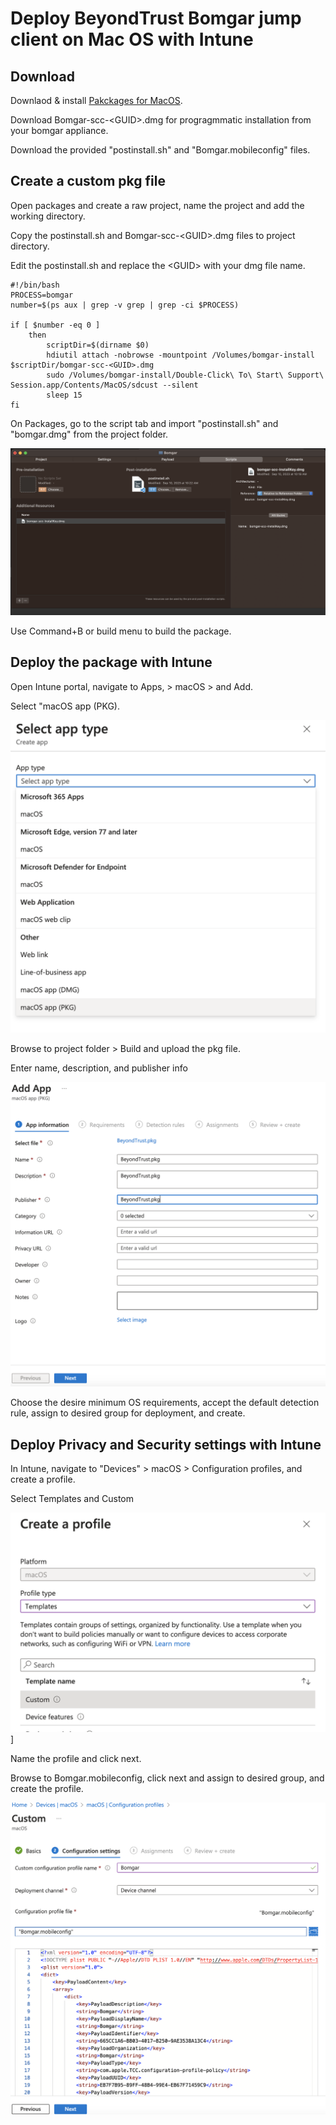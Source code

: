 # Deploy BeyondTrust Bomgar jump client on Mac OS with Intune

## Download
Downlaod & install [Pakckages for MacOS](http://s.sudre.free.fr/Software/Packages/about.html).

Download Bomgar-scc-\<GUID\>.dmg for progragmmatic installation from your bomgar appliance.

Download the provided "postinstall.sh" and "Bomgar.mobileconfig" files.

## Create a custom pkg file
Open packages and create a raw project, name the project and add the working directory.

Copy the postinstall.sh and Bomgar-scc-\<GUID\>.dmg files to project directory.

Edit the postinstall.sh and replace the \<GUID\> with your dmg file name.
```
#!/bin/bash
PROCESS=bomgar
number=$(ps aux | grep -v grep | grep -ci $PROCESS)

if [ $number -eq 0 ]
    then    
        scriptDir=$(dirname $0)
        hdiutil attach -nobrowse -mountpoint /Volumes/bomgar-install $scriptDir/bomgar-scc-<GUID>.dmg
        sudo /Volumes/bomgar-install/Double-Click\ To\ Start\ Support\ Session.app/Contents/MacOS/sdcust --silent
        sleep 15
fi
```

On Packages, go to the script tab and import "postinstall.sh" and "bomgar.dmg" from the project folder.

![Screenshot1](images/screen1.png)

Use Command+B or build menu to build the package.

## Deploy the package with Intune
Open Intune portal, navigate to Apps, \> macOS \> and Add.

Select "macOS app \(PKG\). 

![Screnshot2](images/screen2.png)

Browse to project folder \> Build and upload the pkg file.

Enter name, description, and publisher info

![Screenshot3](images/screen3.png)

Choose the desire minimum OS requirements, accept the default detection rule, assign to desired group for deployment, and create.

## Deploy Privacy and Security settings with Intune
In Intune, navigate to "Devices" \> macOS \> Configuration profiles, and create a profile.

Select Templates and Custom

![Screentshot4](images/screen4.png)]

Name the profile and click next. 

Browse to Bomgar.mobileconfig, click next and assign to desired group, and create the profile.

![Screenshot5](images/screen5.png)